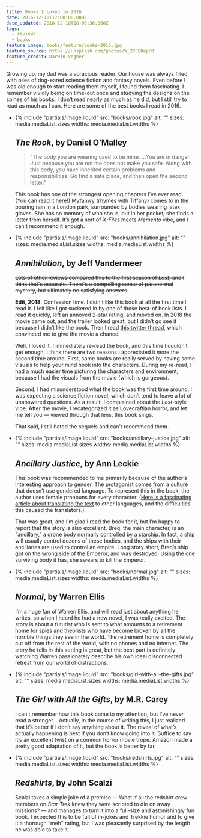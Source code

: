 ```yaml
---
title: Books I Loved in 2016
date: 2016-12-18T17:08:00.000Z
date_updated: 2018-12-18T18:00:36.000Z
tags:
  - reviews
  - books
feature_image: books/feature/books-2016.jpg
feature_source: https://unsplash.com/photos/W_ZYCEUapF0
feature_credit: Darwin Vegher
---
```


Growing up, my dad was a voracious reader. Our house was always filled with piles of dog-eared science fiction and fantasy novels. Even before I was old enough to start reading them myself, I found them fascinating. I remember vividly being on time-out once and studying the designs on the spines of his books. I don’t read nearly as much as he did, but I still try to read as much as I can. Here are some of the best books I read in 2016.

<ul class="media-list">
<li class="media-list__item">
<div class="media-list__media">

{% include "partials/image.liquid"
  src: "books/rook.jpg"
  alt: ""
  sizes: media.mediaList.sizes
  widths: media.mediaList.widths
%}

</div>
<div class="media-list__content">

## _The Rook_, by Daniel O’Malley

> “The body you are wearing used to be mine. …You are in danger. Just because you are not me does not make you safe. Along with this body, you have inherited certain problems and responsibilities. Go find a safe place, and then open the second letter.”

This book has one of the strongest opening chapters I’ve ever read. ([You can read it here!](https://www.tor.com/2012/02/10/the-rook-excerpt/)) Myfanwy (rhymes with Tiffany) comes to in the pouring rain in a London park, surrounded by bodies wearing latex gloves. She has no memory of who she is, but in her pocket, she finds a letter from herself. It’s got a sort of _X-Files_ meets _Memento_ vibe, and I can’t recommend it enough.

</div>
</li>
<li class="media-list__item">
<div class="media-list__media">

{% include "partials/image.liquid"
  src: "books/annihilation.jpg"
  alt: ""
  sizes: media.mediaList.sizes
  widths: media.mediaList.widths
%}

</div>
<div class="media-list__content">

## _Annihilation_, by Jeff Vandermeer

<s>Lots of other reviews compared this to the first season of <i>Lost</i>, and I think that's accurate. There's a compelling sense of paranormal mystery, but ultimately no satisfying answers.</s>

**Edit, 2018:** Confession time. I didn’t like this book at all the first time I read it. I felt like I got suckered in by one of those best-of book lists. I read it quickly, left an annoyed 2-star rating, and moved on. In 2018 the movie came out, and the trailer looked great, but I didn’t go see it because I didn’t like the book. Then I read [this twitter thread](https://twitter.com/will_wagner/status/1000764258349666304), which convinced me to give the movie a chance.

Well, I loved it. I immediately re-read the book, and this time I couldn’t get enough. I think there are two reasons I appreciated it more the second time around. First, some books are really served by having some visuals to help your mind hook into the characters. During my re-read, I had a much easier time picturing the characters and environment, because I had the visuals from the movie (which is gorgeous).

Second, I had misunderstood what the book was the first time around. I was expecting a science fiction novel, which don’t tend to leave a lot of unanswered questions. As a result, I complained about the _Lost_-style vibe. After the movie, I recategorized it as Lovecraftian horror, and let me tell you — viewed through that lens, this book sings.

That said, I still hated the sequels and can’t recommend them.

</div>
</li>
<li class="media-list__item">
<div class="media-list__media">

{% include "partials/image.liquid"
  src: "books/ancillary-justice.jpg"
  alt: ""
  sizes: media.mediaList.sizes
  widths: media.mediaList.widths
%}

</div>
<div class="media-list__content">

## _Ancillary Justice_, by Ann Leckie

This book was recommended to me primarily because of the author’s interesting approach to gender. The protagonist comes from a culture that doesn’t use gendered language. To represent this in the book, the author uses female pronouns for every character. ([Here is a fascinating article about translating the text](http://interfictions.com/translating-gender-ancillary-justice-in-five-languages-alex-dally-macfarlane/) to other languages, and the difficulties this caused the translators.)

That was great, and I’m glad I read the book for it, but I’m happy to report that the story is also excellent. Breq, the main character, is an “ancillary,” a drone body normally controlled by a starship. In fact, a ship will usually control dozens of these bodies, and the ships with their ancillaries are used to control an empire. Long story short, Breq’s ship got on the wrong side of the Emperor, and was destroyed. Using the one surviving body it has, she swears to kill the Emperor.

</div>
</li>
<li class="media-list__item">
<div class="media-list__media">

{% include "partials/image.liquid"
  src: "books/normal.jpg"
  alt: ""
  sizes: media.mediaList.sizes
  widths: media.mediaList.widths
%}

</div>
<div class="media-list__content">

## _Normal_, by Warren Ellis

I’m a huge fan of Warren Ellis, and will read just about anything he writes, so when I heard he had a new novel, I was really excited. The story is about a futurist who is sent to what amounts to a retirement home for spies and theorists who have become broken by all the horrible things they see in the world. The retirement home is completely cut off from the rest of the world, with no phones and no internet. The story he tells in this setting is great, but the best part is definitely watching Warren passionately describe his own ideal disconnected retreat from our world of distractions.

</div>
</li>
<li class="media-list__item">
<div class="media-list__media">

{% include "partials/image.liquid"
  src: "books/girl-with-all-the-gifts.jpg"
  alt: ""
  sizes: media.mediaList.sizes
  widths: media.mediaList.widths
%}

</div>
<div class="media-list__content">

## _The Girl with All the Gifts_, by M.R. Carey

I can’t remember how this book came to my attention, but I’ve never read a stronger… Actually, in the course of writing this, I just realized that it’s better if I don’t say anything about it. The reveal of what’s actually happening is best if you don’t know going into it. Suffice to say it’s an excellent twist on a common horror movie trope. Amazon made a pretty good adaptation of it, but the book is better by far.

</div>
</li>
<li class="media-list__item">
<div class="media-list__media">

{% include "partials/image.liquid"
  src: "books/redshirts.jpg"
  alt: ""
  sizes: media.mediaList.sizes
  widths: media.mediaList.widths
%}

</div>
<div class="media-list__content">

## _Redshirts_, by John Scalzi

Scalzi takes a simple joke of a premise — What if all the redshirt crew members on _Star Trek_ knew they were scripted to die on away missions? — and manages to turn it into a full-size and astonishingly fun book. I expected this to be full of in-jokes and Trekkie humor and to give it a thorough “meh” rating, but I was pleasantly surprised by the length he was able to take it.

</div>
</li>
</ul>
